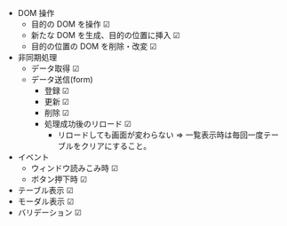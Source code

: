 - DOM 操作
  - 目的の DOM を操作 ☑
  - 新たな DOM を生成、目的の位置に挿入 ☑
  - 目的の位置の DOM を削除・改変 ☑
- 非同期処理
  - データ取得 ☑
  - データ送信(form)
    - 登録 ☑
    - 更新 ☑
    - 削除 ☑
    - 処理成功後のリロード ☑
      - リロードしても画面が変わらない ⇒ 一覧表示時は毎回一度テーブルをクリアにすること。
- イベント
  - ウィンドウ読みこみ時 ☑
  - ボタン押下時 ☑
- テーブル表示 ☑
- モーダル表示 ☑
- バリデーション ☑
